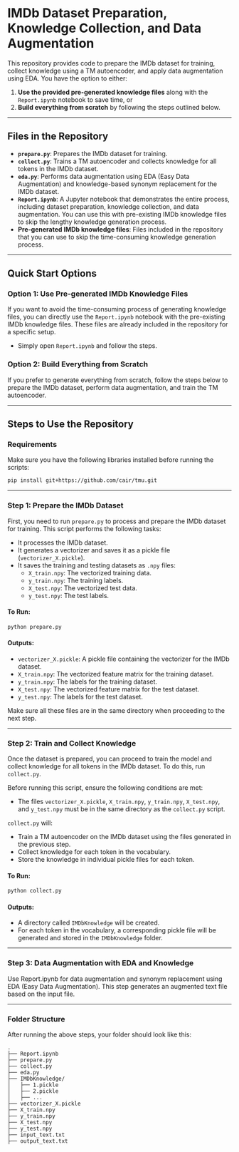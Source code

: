 # IMDb Dataset Preparation, Knowledge Collection, and Data Augmentation

This repository provides code to prepare the IMDb dataset for training, collect knowledge using a TM autoencoder, and apply data augmentation using EDA. You have the option to either:

1. **Use the provided pre-generated knowledge files** along with the `Report.ipynb` notebook to save time, or
2. **Build everything from scratch** by following the steps outlined below.

---

## Files in the Repository

- **`prepare.py`**: Prepares the IMDb dataset for training.
- **`collect.py`**: Trains a TM autoencoder and collects knowledge for all tokens in the IMDb dataset.
- **`eda.py`**: Performs data augmentation using EDA (Easy Data Augmentation) and knowledge-based synonym replacement for the IMDb dataset.
- **`Report.ipynb`**: A Jupyter notebook that demonstrates the entire process, including dataset preparation, knowledge collection, and data augmentation. You can use this with pre-existing IMDb knowledge files to skip the lengthy knowledge generation process.
- **Pre-generated IMDb knowledge files**: Files included in the repository that you can use to skip the time-consuming knowledge generation process.

---

## Quick Start Options

### Option 1: Use Pre-generated IMDb Knowledge Files

If you want to avoid the time-consuming process of generating knowledge files, you can directly use the `Report.ipynb` notebook with the pre-existing IMDb knowledge files. These files are already included in the repository for a specific setup.

- Simply open `Report.ipynb` and follow the steps.
  
### Option 2: Build Everything from Scratch

If you prefer to generate everything from scratch, follow the steps below to prepare the IMDb dataset, perform data augmentation, and train the TM autoencoder.

---

## Steps to Use the Repository
### Requirements

Make sure you have the following libraries installed before running the scripts:

```bash
pip install git+https://github.com/cair/tmu.git
```

---

### Step 1: Prepare the IMDb Dataset
First, you need to run `prepare.py` to process and prepare the IMDb dataset for training. This script performs the following tasks:

- It processes the IMDb dataset.
- It generates a vectorizer and saves it as a pickle file (`vectorizer_X.pickle`).
- It saves the training and testing datasets as `.npy` files:
  - `X_train.npy`: The vectorized training data.
  - `y_train.npy`: The training labels.
  - `X_test.npy`: The vectorized test data.
  - `y_test.npy`: The test labels.

#### To Run:

```bash
python prepare.py
```

#### Outputs:

- `vectorizer_X.pickle`: A pickle file containing the vectorizer for the IMDb dataset.
- `X_train.npy`: The vectorized feature matrix for the training dataset.
- `y_train.npy`: The labels for the training dataset.
- `X_test.npy`: The vectorized feature matrix for the test dataset.
- `y_test.npy`: The labels for the test dataset.

Make sure all these files are in the same directory when proceeding to the next step.

---

### Step 2: Train and Collect Knowledge

Once the dataset is prepared, you can proceed to train the model and collect knowledge for all tokens in the IMDb dataset. To do this, run `collect.py`.

Before running this script, ensure the following conditions are met:

- The files `vectorizer_X.pickle`, `X_train.npy`, `y_train.npy`, `X_test.npy`, and `y_test.npy` must be in the same directory as the `collect.py` script.
  
`collect.py` will:

- Train a TM autoencoder on the IMDb dataset using the files generated in the previous step.
- Collect knowledge for each token in the vocabulary.
- Store the knowledge in individual pickle files for each token.

#### To Run:

```bash
python collect.py
```

#### Outputs:

- A directory called `IMDbKnowledge` will be created.
- For each token in the vocabulary, a corresponding pickle file will be generated and stored in the `IMDbKnowledge` folder.

---
### Step 3: Data Augmentation with EDA and Knowledge
Use Report.ipynb for data augmentation and synonym replacement using EDA (Easy Data Augmentation). This step generates an augmented text file based on the input file.

---
### Folder Structure

After running the above steps, your folder should look like this:

```
.
├── Report.ipynb
├── prepare.py
├── collect.py
├── eda.py
├── IMDbKnowledge/
│   ├── 1.pickle
│   ├── 2.pickle
│   ├── ...
├── vectorizer_X.pickle
├── X_train.npy
├── y_train.npy
├── X_test.npy
├── y_test.npy
├── input_text.txt
├── output_text.txt
```
